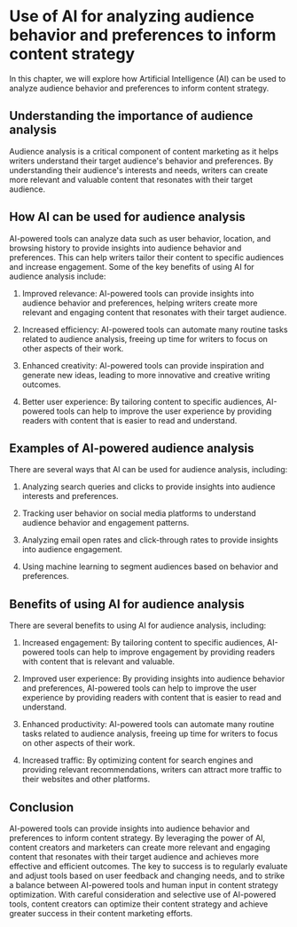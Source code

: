 Use of AI for analyzing audience behavior and preferences to inform content strategy
====================================================================================================================================

In this chapter, we will explore how Artificial Intelligence (AI) can be used to analyze audience behavior and preferences to inform content strategy.

Understanding the importance of audience analysis
-------------------------------------------------

Audience analysis is a critical component of content marketing as it helps writers understand their target audience's behavior and preferences. By understanding their audience's interests and needs, writers can create more relevant and valuable content that resonates with their target audience.

How AI can be used for audience analysis
----------------------------------------

AI-powered tools can analyze data such as user behavior, location, and browsing history to provide insights into audience behavior and preferences. This can help writers tailor their content to specific audiences and increase engagement. Some of the key benefits of using AI for audience analysis include:

1. Improved relevance: AI-powered tools can provide insights into audience behavior and preferences, helping writers create more relevant and engaging content that resonates with their target audience.

2. Increased efficiency: AI-powered tools can automate many routine tasks related to audience analysis, freeing up time for writers to focus on other aspects of their work.

3. Enhanced creativity: AI-powered tools can provide inspiration and generate new ideas, leading to more innovative and creative writing outcomes.

4. Better user experience: By tailoring content to specific audiences, AI-powered tools can help to improve the user experience by providing readers with content that is easier to read and understand.

Examples of AI-powered audience analysis
----------------------------------------

There are several ways that AI can be used for audience analysis, including:

1. Analyzing search queries and clicks to provide insights into audience interests and preferences.

2. Tracking user behavior on social media platforms to understand audience behavior and engagement patterns.

3. Analyzing email open rates and click-through rates to provide insights into audience engagement.

4. Using machine learning to segment audiences based on behavior and preferences.

Benefits of using AI for audience analysis
------------------------------------------

There are several benefits to using AI for audience analysis, including:

1. Increased engagement: By tailoring content to specific audiences, AI-powered tools can help to improve engagement by providing readers with content that is relevant and valuable.

2. Improved user experience: By providing insights into audience behavior and preferences, AI-powered tools can help to improve the user experience by providing readers with content that is easier to read and understand.

3. Enhanced productivity: AI-powered tools can automate many routine tasks related to audience analysis, freeing up time for writers to focus on other aspects of their work.

4. Increased traffic: By optimizing content for search engines and providing relevant recommendations, writers can attract more traffic to their websites and other platforms.

Conclusion
----------

AI-powered tools can provide insights into audience behavior and preferences to inform content strategy. By leveraging the power of AI, content creators and marketers can create more relevant and engaging content that resonates with their target audience and achieves more effective and efficient outcomes. The key to success is to regularly evaluate and adjust tools based on user feedback and changing needs, and to strike a balance between AI-powered tools and human input in content strategy optimization. With careful consideration and selective use of AI-powered tools, content creators can optimize their content strategy and achieve greater success in their content marketing efforts.
